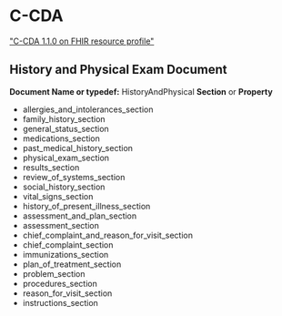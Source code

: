 # C-CDA
["C-CDA 1.1.0 on FHIR resource profile"](http://www.hl7.org/fhir/us/ccda/artifacts.html)

## History and Physical Exam Document
**Document Name or typedef:** HistoryAndPhysical
**Section** or **Property**
- allergies_and_intolerances_section
- family_history_section
- general_status_section
- medications_section
- past_medical_history_section
- physical_exam_section
- results_section
- review_of_systems_section
- social_history_section
- vital_signs_section
- history_of_present_illness_section
- assessment_and_plan_section
- assessment_section
- chief_complaint_and_reason_for_visit_section
- chief_complaint_section
- immunizations_section
- plan_of_treatment_section
- problem_section
- procedures_section
- reason_for_visit_section
- instructions_section